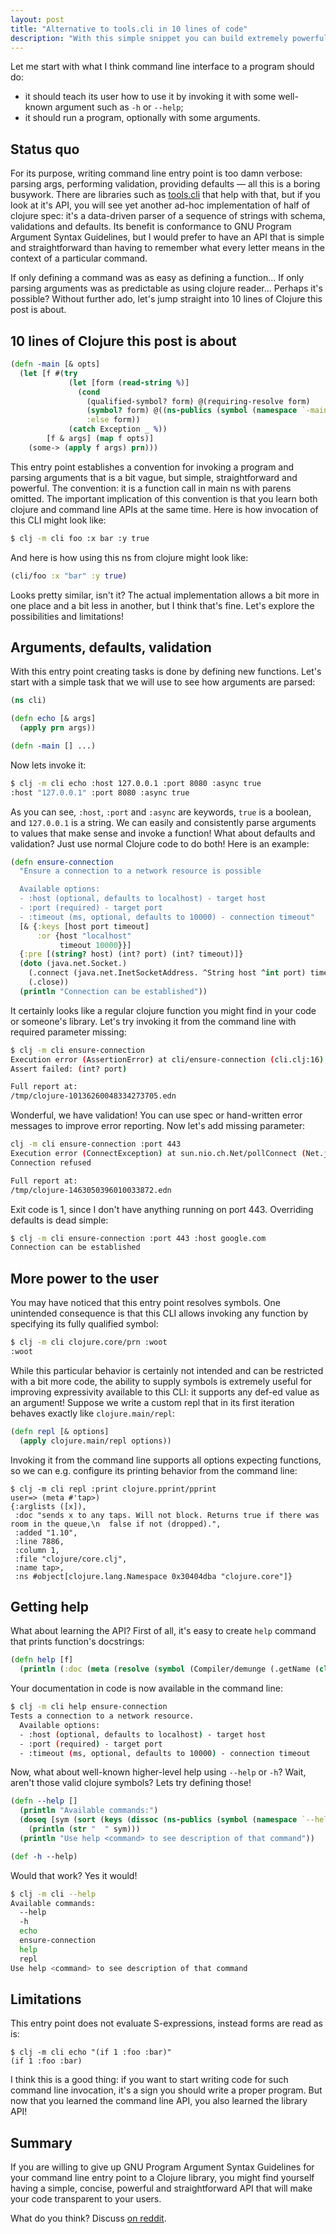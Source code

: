 ```yaml
---
layout: post
title: "Alternative to tools.cli in 10 lines of code"
description: "With this simple snippet you can build extremely powerful command line entry point to your clojure application"
---
```

Let me start with what I think command line interface to a program should do:
- it should teach its user how to use it by invoking it with some well-known argument such as `-h` or `--help`;
- it should run a program, optionally with some arguments.

## Status quo

For its purpose, writing command line entry point is too damn verbose: parsing args, performing validation, providing defaults — all this is a boring busywork. There are libraries such as [tools.cli](https://github.com/clojure/tools.cli) that help with that, but if you look at it's API, you will see yet another ad-hoc implementation of half of clojure spec: it's a data-driven parser of a sequence of strings with schema, validations and defaults. Its benefit is conformance to GNU Program Argument Syntax Guidelines, but I would prefer to have an API that is simple and straightforward than having to remember what every letter means in the context of a particular command. 

If only defining a command was as easy as defining a function... If only parsing arguments was as predictable as using clojure reader... Perhaps it's possible? Without further ado, let's jump straight into 10 lines of Clojure this post is about.

## 10 lines of Clojure this post is about

```clojure
(defn -main [& opts]
  (let [f #(try
             (let [form (read-string %)]
               (cond
                 (qualified-symbol? form) @(requiring-resolve form)
                 (symbol? form) @((ns-publics (symbol (namespace `-main))) form)
                 :else form))
             (catch Exception _ %))
        [f & args] (map f opts)]
    (some-> (apply f args) prn)))
```
This entry point establishes a convention for invoking a program and parsing arguments that is a bit vague, but simple, straightforward and powerful. The convention: it is a function call in main ns with parens omitted. The important implication of this convention is that you learn both clojure and command line APIs at the same time. Here is how invocation of this CLI might look like:
```sh
$ clj -m cli foo :x bar :y true
```
And here is how using this ns from clojure might look like:
```clj
(cli/foo :x "bar" :y true)
```
Looks pretty similar, isn't it? The actual implementation allows a bit more in one place and a bit less in another, but I think that's fine. Let's explore the possibilities and limitations! 

## Arguments, defaults, validation

With this entry point creating tasks is done by defining new functions. Let's start with a simple task that we will use to see how arguments are parsed:
```clojure
(ns cli)

(defn echo [& args]
  (apply prn args))

(defn -main [] ...)
```
Now lets invoke it:
```sh
$ clj -m cli echo :host 127.0.0.1 :port 8080 :async true
:host "127.0.0.1" :port 8080 :async true
```
As you can see, `:host`, `:port` and `:async` are keywords, `true` is a boolean, and `127.0.0.1` is a string. We can easily and consistently parse arguments to values that make sense and invoke a function! What about defaults and validation? Just use normal Clojure code to do both! Here is an example:

```clojure
(defn ensure-connection
  "Ensure a connection to a network resource is possible

  Available options:
  - :host (optional, defaults to localhost) - target host
  - :port (required) - target port
  - :timeout (ms, optional, defaults to 10000) - connection timeout"
  [& {:keys [host port timeout]
      :or {host "localhost"
           timeout 10000}}]
  {:pre [(string? host) (int? port) (int? timeout)]}
  (doto (java.net.Socket.)
    (.connect (java.net.InetSocketAddress. ^String host ^int port) timeout)
    (.close))
  (println "Connection can be established"))
```
It certainly looks like a regular clojure function you might find in your code or someone's library. Let's try invoking it from the command line with required parameter missing:
```sh
$ clj -m cli ensure-connection
Execution error (AssertionError) at cli/ensure-connection (cli.clj:16).
Assert failed: (int? port)

Full report at:
/tmp/clojure-10136260048334273705.edn
```
Wonderful, we have validation! You can use spec or hand-written error messages to improve error reporting. Now let's add missing parameter:
```sh
clj -m cli ensure-connection :port 443
Execution error (ConnectException) at sun.nio.ch.Net/pollConnect (Net.java:-2).
Connection refused

Full report at:
/tmp/clojure-1463050396010033872.edn
```
Exit code is 1, since I don't have anything running on port 443. Overriding defaults is dead simple:
```sh
$ clj -m cli ensure-connection :port 443 :host google.com
Connection can be established
```

## More power to the user

You may have noticed that this entry point resolves symbols. One unintended consequence is that this CLI allows invoking any function by specifying its fully qualified symbol:
```sh
$ clj -m cli clojure.core/prn :woot
:woot
```
While this particular behavior is certainly not intended and can be restricted with a bit more code, the ability to supply symbols is extremely useful for improving expressivity available to this CLI: it supports any def-ed value as an argument! Suppose we write a custom repl that in its first iteration behaves exactly like `clojure.main/repl`:
```clojure
(defn repl [& options]
  (apply clojure.main/repl options))
```
Invoking it from the command line supports all options expecting functions, so we can e.g. configure its printing behavior from the command line:
```
$ clj -m cli repl :print clojure.pprint/pprint
user=> (meta #'tap>)
{:arglists ([x]),
 :doc "sends x to any taps. Will not block. Returns true if there was room in the queue,\n  false if not (dropped).",
 :added "1.10",
 :line 7886,
 :column 1,
 :file "clojure/core.clj",
 :name tap>,
 :ns #object[clojure.lang.Namespace 0x30404dba "clojure.core"]}
```

## Getting help

What about learning the API? First of all, it's easy to create `help` command that prints function's docstrings:
```clojure
(defn help [f]
  (println (:doc (meta (resolve (symbol (Compiler/demunge (.getName (class f)))))))))
```
Your documentation in code is now available in the command line:
```sh
$ clj -m cli help ensure-connection
Tests a connection to a network resource.
  Available options:
  - :host (optional, defaults to localhost) - target host
  - :port (required) - target port
  - :timeout (ms, optional, defaults to 10000) - connection timeout
```
Now, what about well-known higher-level help using `--help` or `-h`? Wait, aren't those valid clojure symbols? Lets try defining those!
```clojure
(defn --help []
  (println "Available commands:")
  (doseq [sym (sort (keys (dissoc (ns-publics (symbol (namespace `--help))) '-main)))]
    (println (str "  " sym)))
  (println "Use help <command> to see description of that command"))

(def -h --help)
```
Would that work? Yes it would!
```sh
$ clj -m cli --help
Available commands:
  --help
  -h
  echo
  ensure-connection
  help
  repl
Use help <command> to see description of that command
```

## Limitations

This entry point does not evaluate S-expressions, instead forms are read as is:
```
$ clj -m cli echo "(if 1 :foo :bar)"
(if 1 :foo :bar)
```
I think this is a good thing: if you want to start writing code for such command line invocation, it's a sign you should write a proper program. But now that you learned the command line API, you also learned the library API!

## Summary

If you are willing to give up GNU Program Argument Syntax Guidelines for your command line entry point to a Clojure library, you might find yourself having a simple, concise, powerful and straightforward API that will make your code transparent to your users.

What do you think? Discuss [on reddit](https://www.reddit.com/r/Clojure/comments/hynnhy/alternative_to_toolscli_in_10_lines_of_code/).

